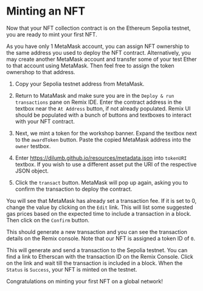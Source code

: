 # Minting an NFT

Now that your NFT collection contract is on the Ethereum Sepolia testnet, you are ready to mint your first NFT.

As you have only 1 MetaMask account, you can assign NFT ownership to the same address you used to deploy the NFT contract. Alternatively, you may create another MetaMask account and transfer some of your test Ether to that account using MetaMask. Then feel free to assign the token ownershop to that address.

1. Copy your Sepolia testnet address from MetaMask. 

2. Return to MataMask and make sure you are in the `Deploy & run transactions` pane on Remix IDE. Enter the contract address in the textbox near the `At Address` button, if not already populated. Remix UI should be populated with a bunch of buttons and textboxes to interact with your NFT contract. 

3. Next, we mint a token for the workshop banner. Expand the textbox next to the `awardToken` button. Paste the copied MetaMask address into the `owner` testbox.
 
4. Enter https://dilumb.github.io/resources/metadata.json into `tokenURI` textbox. If you wish to use a different asset put the URI of the respective JSON object.

5. Click the `transact` button. MetaMask will pop up again, asking you to confirm the transaction to deploy the contract. 

You will see that MetaMask has already set a transaction fee. If it is set to 0, change the value by clicking on the `Edit` link. This will list some suggested gas prices based on the expected time to include a transaction in a block. Then click on the `Confirm` button. 

This should generate a new transaction and you can see the transaction details on the Remix console. Note that our NFT is assigned a token ID of `0`.

This will generate and send a transaction to the Sepolia testnet. You can find a link to Etherscan with the transaction ID on the Remix Console. Click on the link and wait till the transaction is included in a block. When the `Status` is `Success`, your NFT is minted on the testnet. 

Congratulations on minting your first NFT on a global network!
